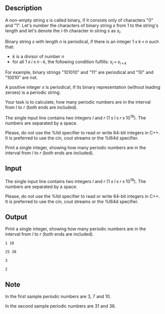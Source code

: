 ## Description

<div><p>A non-empty string <span class="tex-span"><i>s</i></span> is called <span class="tex-font-style-it">binary</span>, if it consists only of characters "<span class="tex-font-style-tt">0</span>" and "<span class="tex-font-style-tt">1</span>". Let's number the characters of binary string <span class="tex-span"><i>s</i></span> from 1 to the string's length and let's denote the <span class="tex-span"><i>i</i></span>-th character in string <span class="tex-span"><i>s</i></span> as <span class="tex-span"><i>s</i><sub class="lower-index"><i>i</i></sub></span>.</p><p>Binary string <span class="tex-span"><i>s</i></span> with length <span class="tex-span"><i>n</i></span> is <span class="tex-font-style-it">periodical</span>, if there is an integer <span class="tex-span">1 ≤ <i>k</i> &lt; <i>n</i></span> such that: </p><ul> <li> <span class="tex-span"><i>k</i></span> is a divisor of number <span class="tex-span"><i>n</i></span> </li><li> for all <span class="tex-span">1 ≤ <i>i</i> ≤ <i>n</i> - <i>k</i></span>, the following condition fulfills: <span class="tex-span"><i>s</i><sub class="lower-index"><i>i</i></sub> = <i>s</i><sub class="lower-index"><i>i</i> + <i>k</i></sub></span> </li></ul><p>For example, binary strings "101010" and "11" are periodical and "10" and "10010" are not.</p><p>A positive integer <span class="tex-span"><i>x</i></span> is <span class="tex-font-style-it">periodical</span>, if its binary representation (without leading zeroes) is a periodic string.</p><p>Your task is to calculate, how many periodic numbers are in the interval from <span class="tex-span"><i>l</i></span> to <span class="tex-span"><i>r</i></span> (both ends are included).</p></div><div class="input-specification"><p>The single input line contains two integers <span class="tex-span"><i>l</i></span> and <span class="tex-span"><i>r</i></span> (<span class="tex-span">1 ≤ <i>l</i> ≤ <i>r</i> ≤ 10<sup class="upper-index">18</sup></span>). The numbers are separated by a space.</p><p>Please, do not use the <span class="tex-font-style-tt">%lld</span> specifier to read or write 64-bit integers in С++. It is preferred to use the cin, cout streams or the <span class="tex-font-style-tt">%I64d</span> specifier.</p></div><div class="output-specification"><p>Print a single integer, showing how many periodic numbers are in the interval from <span class="tex-span"><i>l</i></span> to <span class="tex-span"><i>r</i></span> (both ends are included).</p></div>

## Input

<p>The single input line contains two integers <span class="tex-span"><i>l</i></span> and <span class="tex-span"><i>r</i></span> (<span class="tex-span">1 ≤ <i>l</i> ≤ <i>r</i> ≤ 10<sup class="upper-index">18</sup></span>). The numbers are separated by a space.</p><p>Please, do not use the <span class="tex-font-style-tt">%lld</span> specifier to read or write 64-bit integers in С++. It is preferred to use the cin, cout streams or the <span class="tex-font-style-tt">%I64d</span> specifier.</p>

## Output

<p>Print a single integer, showing how many periodic numbers are in the interval from <span class="tex-span"><i>l</i></span> to <span class="tex-span"><i>r</i></span> (both ends are included).</p>





```input1
1 10

```




```input2
25 38

```




```output1
3

```




```output2
2

```



## Note

<p>In the first sample periodic numbers are <span class="tex-span">3</span>, <span class="tex-span">7</span> and <span class="tex-span">10</span>.</p><p>In the second sample periodic numbers are <span class="tex-span">31</span> and <span class="tex-span">36</span>.</p>
